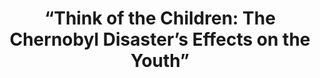 ---
title:  "“Think of the Children: The Chernobyl Disaster’s Effects on the Youth”"
category: ['people']
excerpt: ""
description: "My project explores how the Chernobyl disaster impacted the younger generation of survivors both directly after and decades later. A vast amount of our class readings didn’t focus in depth on children/young adults, so I wanted to take the small amount that was covered and highlight it in my StoryMap. Furthermore, a wanted the StoryMap to help visually show that the Chernobyl narrative is not contained within the Exclusion Zone and its impact transcends national boundaries."
header: 
    overlay_image: 
    teaser: assets/images/mahotiere.png
contributors:
    - name: Shani Mahotiere
      bio: ""
embed:
  type: storymap
  id: cb9c9b26da11437d5867557017d8278b
  title: think-of-the-children-the-chernobyl-disasters-effects-on-the-youth
  url: https://uploads.knightlab.com/storymapjs/cb9c9b26da11437d5867557017d8278b/think-of-the-children-the-chernobyl-disasters-effects-on-the-youth/index.html 
---